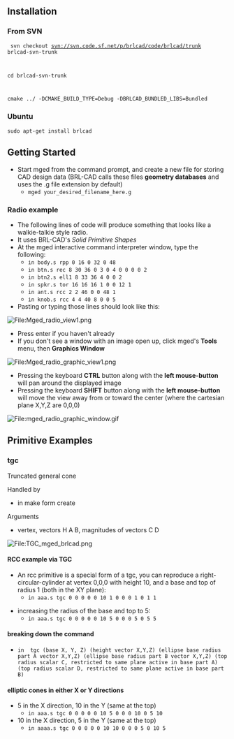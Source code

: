 ## Installation

### From SVN

<code> svn checkout <svn://svn.code.sf.net/p/brlcad/code/brlcad/trunk>
brlcad-svn-trunk

cd brlcad-svn-trunk

cmake ../ -DCMAKE_BUILD_TYPE=Debug -DBRLCAD_BUNDLED_LIBS=Bundled
</code>

### Ubuntu

`sudo apt-get install brlcad`

## Getting Started

-   Start mged from the command prompt, and create a new file for
    storing CAD design data (BRL-CAD calls these files **geometry
    databases** and uses the .g file extension by default)
    -   `mged your_desired_filename_here.g`

### Radio example

-   The following lines of code will produce something that looks like a
    walkie-talkie style radio.
-   It uses BRL-CAD's *Solid Primitive Shapes*
-   At the mged interactive command interpreter window, type the
    following:
    -   `in body.s rpp 0 16 0 32 0 48`
    -   `in btn.s rec 8 30 36 0 3 0 4 0 0 0 0 2`
    -   `in btn2.s ell1 8 33 36 4 0 0 2`
    -   `in spkr.s tor 16 16 16 1 0 0 12 1`
    -   `in ant.s rcc 2 2 46 0 0 48 1`
    -   `in knob.s rcc 4 4 40 8 0 0 5`
-   Pasting or typing those lines should look like this:

![<File:Mged_radio_view1.png>](Mged_radio_view1.png "File:Mged_radio_view1.png")

-   Press enter if you haven't already
-   If you don't see a window with an image open up, click mged's
    **Tools** menu, then **Graphics Window**

![<File:Mged_radio_graphic_view1.png>](Mged_radio_graphic_view1.png "File:Mged_radio_graphic_view1.png")

-   Pressing the keyboard **CTRL** button along with the **left
    mouse-button** will pan around the displayed image
-   Pressing the keyboard **SHIFT** button along with the **left
    mouse-button** will move the view away from or toward the center
    (where the cartesian plane X,Y,Z are 0,0,0)

![<File:mged_radio_graphic_window.gif>](mged_radio_graphic_window.gif "File:mged_radio_graphic_window.gif")

## Primitive Examples

### tgc

Truncated general cone

Handled by

-   in make form create

Arguments

-   vertex, vectors H A B, magnitudes of vectors C D

![<File:TGC_mged_brlcad.png>](TGC_mged_brlcad.png "File:TGC_mged_brlcad.png")

#### RCC example via TGC

-   An rcc primitive is a special form of a tgc, you can reproduce a
    right-circular-cylinder at vertex 0,0,0 with height 10, and a base
    and top of radius 1 (both in the XY plane):
    -   `in aaa.s tgc 0 0 0 0 0 10 1 0 0 0 1 0 1 1`

<!-- -->

-   increasing the radius of the base and top to 5:
    -   `in aaa.s tgc 0 0 0 0 0 10 5 0 0 0 5 0 5 5`

#### breaking down the command

-   `in `<name of primitive>` tgc (base X, Y, Z) (height vector X,Y,Z) (ellipse base radius part A vector X,Y,Z) (ellipse base radius part B vector X,Y,Z) (top radius scalar C, restricted to same plane active in base part A) (top radius scalar D, restricted to same plane active in base part B)`

#### elliptic cones in either X or Y directions

-   5 in the X direction, 10 in the Y (same at the top)
    -   `in aaa.s tgc 0 0 0 0 0 10 5 0 0 0 10 0 5 10`
-   10 in the X direction, 5 in the Y (same at the top)
    -   `in aaaa.s tgc 0 0 0 0 0 10 10 0 0 0 5 0 10 5`